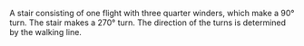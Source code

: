 A stair consisting of one flight with three quarter winders, which make a
90&deg; turn. The stair makes a 270&deg; turn. The direction of the turns is determined by the walking line.